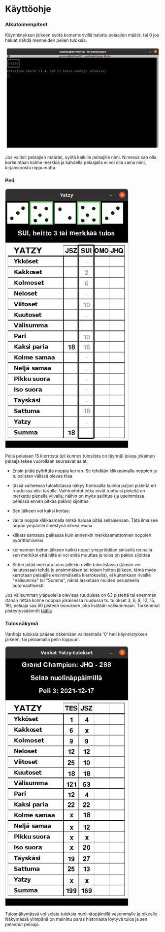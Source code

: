 # Käyttöohje
### Alkutoimenpiteet
Käynnistyksen jälkeen syötä komentorivillä haluttu pelaajien määrä, tai 0 jos haluat nähdä menneiden pelien tuloksia.

<img src="./images/start.png" width="600">  


Jos valitsit pelaajien määrän, syötä kaikille pelaajille nimi. Nimessä saa olla korkeintaan kolme merkkiä ja kahdella pelaajalla ei voi olla sama nimi, kirjainkoosta riippumatta.

### Peli
<img src="./images/Yatzy_gui.png" width="400">  

Peliä pelataan 15 kierrosta (eli kunnes tuloslista on täynnä) joissa jokainen pelaaja tekee vuorollaan seuraavat asiat:

 - Ensin pitää pyörittää noppia kerran. Se tehdään klikkaamalla noppien ja tuloslistan välissä olevaa tilaa

  - tässä vaiheessa tuloslistassa näkyy harmaalla kuinka paljon pisteitä eri ruuduissa olisi tarjolla. Vaihtoehdot jotka eivät tuottaisi pisteitä on merkattu pienellä viivalla; näihin on myös sallittua (ja useimmissa peleissä ennen pitkää pakko) sijoittaa  


 - Sen jälkeen voi kaksi kertaa:

  - valita noppia klikkaamalla mitkä haluaa pitää sellaisenaan. Tätä ilmaisee nopan ympärille ilmestyvä vihreä reuna
  - klikata samassa paikassa kuin ennenkin merkkaamattomien noppien pyörittämiseksi
  - kolmannen heiton jälkeen kaikki nopat ympyröidään sinisellä reunalla sen merkiksi että niitä ei voi enää muuttaa ja tulos on pakko sijoittaa


 - Sitten pitää merkata tulos jollekin riville tuloslistassa (tämän voi halutessaan tehdä jo ensimmäisen tai toisen heiton jälkeen, tämä myös kerrotaan pelaajille ensimmäisellä kierroksella), ei kuitenkaan riveille "Välisumma" tai "Summa", nämä lasketaan muiden perusteella automaattisesti.  

 Jos välisumman yläpuolella olevissa ruuduissa on 63 pistettä tai enemmän (tähän riittää kolme noppaa jokaisessa ruudussa ts. tulokset 3, 6, 9, 12, 15, 18), pelaaja saa 50 pisteen bonuksen joka lisätään välisummaan. Tarkemmat pisteytyssäännöt [täällä](https://fi.wikipedia.org/wiki/Yatzy#Pistelasku)


### Tulosnäkymä  
Vanhoja tuloksia pääsee näkemään valitsemalla '0' heti käynnistyksen jälkeen, tai pelaamalla pelin loppuun.  

<img src="./images/result_view.png" width="400">  

Tulosnäkymässä voi selata tuloksia nuolinäppäimillä vasemmalle ja oikealle. Näkymässä ylimpänä on mainittu paras historiasta löytyvä tulos ja sen pelannut pelaaja. 
